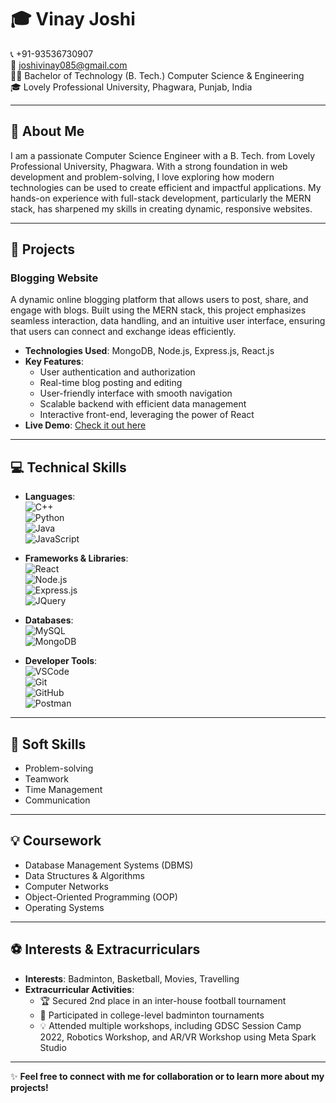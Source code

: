 # 🎓 Vinay Joshi

📞 +91-93536730907  
📧 [joshivinay085@gmail.com](mailto:joshivinay085@gmail.com)  
👨‍💻 Bachelor of Technology (B. Tech.) Computer Science & Engineering  
🎓 Lovely Professional University, Phagwara, Punjab, India  

---

## 👋 About Me  
I am a passionate Computer Science Engineer with a B. Tech. from Lovely Professional University, Phagwara. With a strong foundation in web development and problem-solving, I love exploring how modern technologies can be used to create efficient and impactful applications. My hands-on experience with full-stack development, particularly the MERN stack, has sharpened my skills in creating dynamic, responsive websites.  

---

## 🚀 Projects

### Blogging Website  
A dynamic online blogging platform that allows users to post, share, and engage with blogs. Built using the MERN stack, this project emphasizes seamless interaction, data handling, and an intuitive user interface, ensuring that users can connect and exchange ideas efficiently.

- **Technologies Used**: MongoDB, Node.js, Express.js, React.js  
- **Key Features**:  
  - User authentication and authorization  
  - Real-time blog posting and editing  
  - User-friendly interface with smooth navigation  
  - Scalable backend with efficient data management  
  - Interactive front-end, leveraging the power of React  
- **Live Demo**: [Check it out here](#)  

---

## 💻 Technical Skills

- **Languages**:  
  ![C++](https://img.shields.io/badge/-C%2B%2B-blue)  
  ![Python](https://img.shields.io/badge/-Python-green)  
  ![Java](https://img.shields.io/badge/-Java-orange)  
  ![JavaScript](https://img.shields.io/badge/-JavaScript-yellow)

- **Frameworks & Libraries**:  
  ![React](https://img.shields.io/badge/-React-blueviolet)  
  ![Node.js](https://img.shields.io/badge/-Node.js-brightgreen)  
  ![Express.js](https://img.shields.io/badge/-Express-lightgrey)  
  ![JQuery](https://img.shields.io/badge/-JQuery-blue)

- **Databases**:  
  ![MySQL](https://img.shields.io/badge/-MySQL-blue)  
  ![MongoDB](https://img.shields.io/badge/-MongoDB-green)

- **Developer Tools**:  
  ![VSCode](https://img.shields.io/badge/-VS_Code-blue)  
  ![Git](https://img.shields.io/badge/-Git-orange)  
  ![GitHub](https://img.shields.io/badge/-GitHub-lightgrey)  
  ![Postman](https://img.shields.io/badge/-Postman-red)

---

## 🎯 Soft Skills
- Problem-solving  
- Teamwork  
- Time Management  
- Communication  

---

## 💡 Coursework
- Database Management Systems (DBMS)  
- Data Structures & Algorithms  
- Computer Networks  
- Object-Oriented Programming (OOP)  
- Operating Systems  

---

## ⚽ Interests & Extracurriculars
- **Interests**: Badminton, Basketball, Movies, Travelling  
- **Extracurricular Activities**:  
  - 🏆 Secured 2nd place in an inter-house football tournament  
  - 🏸 Participated in college-level badminton tournaments  
  - 💡 Attended multiple workshops, including GDSC Session Camp 2022, Robotics Workshop, and AR/VR Workshop using Meta Spark Studio  

---

✨ **Feel free to connect with me for collaboration or to learn more about my projects!**
